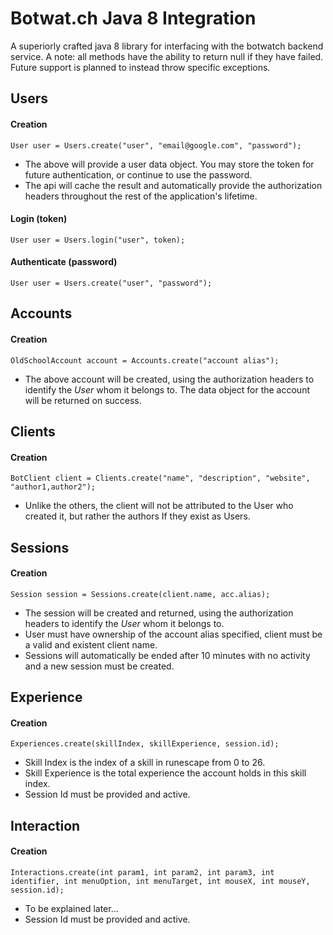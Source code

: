 # Botwat.ch Java 8 Integration
A superiorly crafted java 8 library for interfacing with the botwatch backend service. A note: all methods have the ability to return null if they have failed. Future support is planned to instead throw specific exceptions.

## Users
#### Creation
```User user = Users.create("user", "email@google.com", "password");```

- The above will provide a user data object. You may store the token for future authentication, or continue to use the password.
- The api will cache the result and automatically provide the authorization headers throughout the rest of the application's lifetime.
#### Login (token)
```User user = Users.login("user", token);```
#### Authenticate (password)
```User user = Users.create("user", "password");```
## Accounts
#### Creation
```OldSchoolAccount account = Accounts.create("account alias");```
- The above account will be created, using the authorization headers to identify the _User_ whom it belongs to. The data object for the account will be returned on success.
## Clients
#### Creation
```BotClient client = Clients.create("name", "description", "website", "author1,author2");```
- Unlike the others, the client will not be attributed to the User who created it, but rather the authors If they exist as Users.
## Sessions
#### Creation
```Session session = Sessions.create(client.name, acc.alias);```
- The session will be created and returned, using the authorization headers to identify the _User_ whom it belongs to. 
- User must have ownership of the account alias specified, client must be a valid and existent client name.
- Sessions will automatically be ended after 10 minutes with no activity and a new session must be created.
## Experience
#### Creation
```Experiences.create(skillIndex, skillExperience, session.id);```
- Skill Index is the index of a skill in runescape from 0 to 26.
- Skill Experience is the total experience the account holds in this skill index.
- Session Id must be provided and active.
## Interaction
#### Creation
```Interactions.create(int param1, int param2, int param3, int identifier, int menuOption, int menuTarget, int mouseX, int mouseY, session.id);```
- To be explained later...
- Session Id must be provided and active.